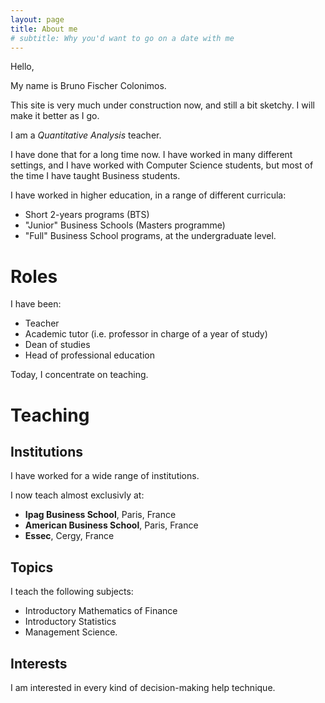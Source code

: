 ```yaml
---
layout: page
title: About me
# subtitle: Why you'd want to go on a date with me
---
```


Hello,

My name is Bruno Fischer Colonimos.

This site is very much under construction now, and still a bit sketchy. I will make it better as I go.



I am a *Quantitative Analysis* teacher. 

I have done that for a long time now. I have worked in many different settings, and I have worked with Computer Science students, but most of the time I have taught Business students. 

I have worked in higher education, in a range of different curricula:
 
* Short 2-years programs (BTS)
* "Junior" Business Schools (Masters programme)
* "Full" Business School programs, at the undergraduate level.


Roles
=====

I have been:

* Teacher
* Academic tutor (i.e. professor in charge of a year of study) 
* Dean of studies
* Head of professional education

Today, I concentrate on teaching.


Teaching
========

Institutions
------------

I have worked for a wide range of institutions. 

I now teach almost exclusivly at:
* **Ipag Business School**, Paris, France
* **American Business School**, Paris, France
* **Essec**, Cergy, France

Topics
------

I teach the following subjects:

* Introductory Mathematics of Finance
* Introductory Statistics
* Management Science.



Interests
---------

I am interested in every kind of decision-making help technique.




